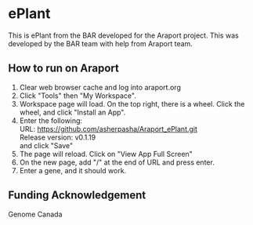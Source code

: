 # ePlant

This is ePlant from the BAR developed for the Araport project. This was developed by the BAR team with help from Araport team.

## How to run on Araport
1. Clear web browser cache and log into araport.org
2. Click "Tools" then "My Workspace".
3. Workspace page will load. On the top right, there is a wheel. Click the wheel, and click "Install an App".
4. Enter the following: <br />
URL: https://github.com/asherpasha/Araport_ePlant.git <br />
Release version: v0.1.19 <br />
and click "Save" <br />
5. The page will reload. Click on "View App Full Screen"
6. On the new page, add "/" at the end of URL and press enter.
7. Enter a gene, and it should work.

## Funding Acknowledgement

Genome Canada


